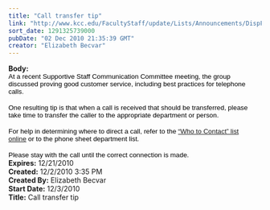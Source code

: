 ```yaml
---
title: "Call transfer tip"
link: "http://www.kcc.edu/FacultyStaff/update/Lists/Announcements/DispForm.aspx?ID=15"
sort_date: 1291325739000
pubDate: "02 Dec 2010 21:35:39 GMT"
creator: "Elizabeth Becvar"
---
```


<div><b>Body:</b> <div class=ExternalClass4902F23AB419478E96420A2D35D808C3>
<div>
<p class=MsoNormal style="margin:0in 0in 0pt"><span style="font-size:10pt;color:black;font-family:'Arial','sans-serif'">At a recent Supportive Staff Communication Committee meeting, the group discussed proving good customer service, including best practices for telephone calls.</span></p>
<p class=MsoNormal style="margin:0in 0in 0pt"><span style="font-size:10pt;color:black;font-family:'Arial','sans-serif'"></span> </p>
<p class=MsoNormal style="margin:0in 0in 0pt"><span style="font-size:10pt;color:black;font-family:'Arial','sans-serif'">One resulting tip is that when a call is received that should be transferred, please take time to transfer the caller to the appropriate department or person.</span></p>
<p class=MsoNormal style="margin:0in 0in 0pt"><span style="font-size:10pt;color:black;font-family:'Arial','sans-serif'"></span> </p>
<p class=MsoNormal style="margin:0in 0in 0pt"><span style="font-size:10pt;color:black;font-family:'Arial','sans-serif'">For help in determining where to direct a call, refer to the <a href="/Community/Collegeinfo/Pages/whotocontact.aspx">“Who to Contact” list online</a> or to the phone sheet department list.</span></p>
<p class=MsoNormal style="margin:0in 0in 0pt"><span style="font-size:10pt;color:black;font-family:'Arial','sans-serif'"></span> </p>
<p class=MsoNormal style="margin:0in 0in 0pt"><span style="font-size:10pt;color:black;font-family:'Arial','sans-serif'">Please stay with the call until the correct connection is made.</span></p></div></div></div>
<div><b>Expires:</b> 12/21/2010</div>
<div><b>Created:</b> 12/2/2010 3:35 PM</div>
<div><b>Created By:</b> Elizabeth Becvar</div>
<div><b>Start Date:</b> 12/3/2010</div>
<div><b>Title:</b> Call transfer tip</div>
